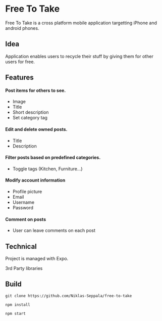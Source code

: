 # Free To Take

Free To Take is a cross platform mobile application targetting iPhone and android phones.

## Idea

Application enables users to recycle their stuff by giving them for other users for free.

## Features

#### Post items for others to see.

- Image
- Title
- Short description
- Set category tag

#### Edit and delete owned posts.

- Title
- Description

#### Filter posts based on predefined categories.

- Toggle tags (Kitchen, Furniture...)

#### Modify account information

- Profile picture
- Email
- Username
- Password

#### Comment on posts

- User can leave comments on each post

## Technical

Project is managed with Expo.

3rd Party libraries

## Build

```
git clone https://github.com/Niklas-Seppala/free-to-take

npm install

npm start
```
